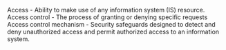 Access - Ability to make use of any information system (IS) resource.
Access control - The process of granting or denying specific requests
Access control mechanism - Security safeguards designed to detect and deny unauthorized access and permit authorized access to an information system.
